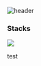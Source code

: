 ![header](https://capsule-render.vercel.app/api?text=Hello%World!)

### Stacks

<img src="https://img.shields.io/badge/React-41BADB?style=flat-square&logo=react&logoColor=white" />

test
